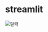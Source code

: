 # streamlit

![달력](https://song-juntae-streamlit-home-wkl0qz.streamlit.app/~/+/media/b0d0c05313581b9057981d3ce3a7f5b38b5100ee081ec7b1ffb690e1.png)
